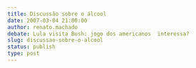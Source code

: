 ```yaml
---
title: Discussão sobre o álcool
date: 2007-03-04 21:00:00
author: renato.machado
debate: Lula visita Bush: jogo dos americanos  interessa?
slug: discussao-sobre-o-alcool
status: publish 
type: post
---
```



